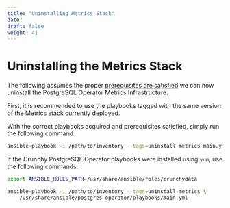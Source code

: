 ```yaml
---
title: "Uninstalling Metrics Stack"
date:
draft: false
weight: 41
---
```


# Uninstalling the Metrics Stack

The following assumes the proper [prerequisites are satisfied](/installation/install-with-ansible/prerequisites/)
we can now uninstall the PostgreSQL Operator Metrics Infrastructure.

First, it is recommended to use the playbooks tagged with the same version
of the Metrics stack currently deployed.

With the correct playbooks acquired and prerequisites satisfied, simply run
the following command:

```bash
ansible-playbook -i /path/to/inventory --tags=uninstall-metrics main.yml
```

If the Crunchy PostgreSQL Operator playbooks were installed using `yum`, use the
following commands:

```bash
export ANSIBLE_ROLES_PATH=/usr/share/ansible/roles/crunchydata

ansible-playbook -i /path/to/inventory --tags=uninstall-metrics \
    /usr/share/ansible/postgres-operator/playbooks/main.yml
```
